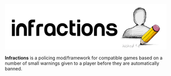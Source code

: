 ![Infractions](img/logo.png)

**Infractions** is a policing mod/framework for compatible games based on a number of small warnings given to a player before they are automatically banned.
